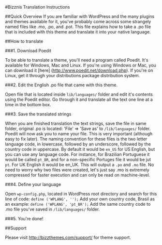 #Bizznis Translation Instructions

##Quick Overview
	If you are familiar with WordPress and the many plugins and themes available for it, 
	you've probably come across some strangely named files like .mo, .po, and .pot. 
	This file explains how to take a .po file that is included with this theme and 
	translate it into your native language.

##How to translate

###1. Download Poedit

To be able to translate a theme, you'll need a program called Poedit. It's available for Windows, Mac and Linux. If you're using Windows or Mac, you can download it [here] (http://www.poedit.net/download.php). If you're on Linux, get it through your distributions package distribution system.

###2. Edit the English .po file that came with this theme.

Open file that is located inside `lib/languages/` folder and edit it's contents using the Poedit editor. Go through it and translate all the text one line at a time in the bottom box.

###3. Save the translated strings

When you are finished translation the text strings, save the file in same folder, original .po is located: 'File' => 'Save as' to `/lib/languages/` folder. Poedit will now ask you to name your file. This is very important (although easy to fix later). The naming convention for these files is the two letter language code, in lowercase, followed by an underscore, followed by the country code in uppercase. By default it would be `en_US` for US English, but you can use any language code. For instance, for Brazilian Portuguese it would be called `pt_BR`, and for a non-specific Portuges file it would be jut `pt`. For UK English it would be en_UK. This will output a `.po` and `.mo` file. No need to worry why two files were created, let's just say .mo is extremely compressed for faster execution and can only be read on machine-level.

###4. Define your language

Open `wp-config.php`, located in WordPress root directory and search for this line of code: `define ('WPLANG', '');`
Add your own country code, Brasil as an example: `define ('WPLANG', 'pt_BR');`
Add the same country code to .mo file you've saved in `/lib/languages/` folder.

###5. You're done!

##Support

Please visit http://bizzthemes.com/support/ for theme support.
